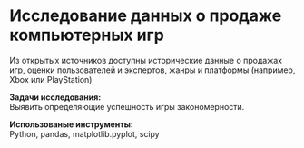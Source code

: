 # Исследование данных о продаже компьютерных игр
Из открытых источников доступны исторические данные о продажах игр, оценки пользователей и экспертов, жанры и платформы (например, Xbox или PlayStation)

**Задачи исследования:**\
Выявить определяющие успешность игры закономерности.

**Использованые инструменты:**\
Python, pandas, matplotlib.pyplot, scipy
